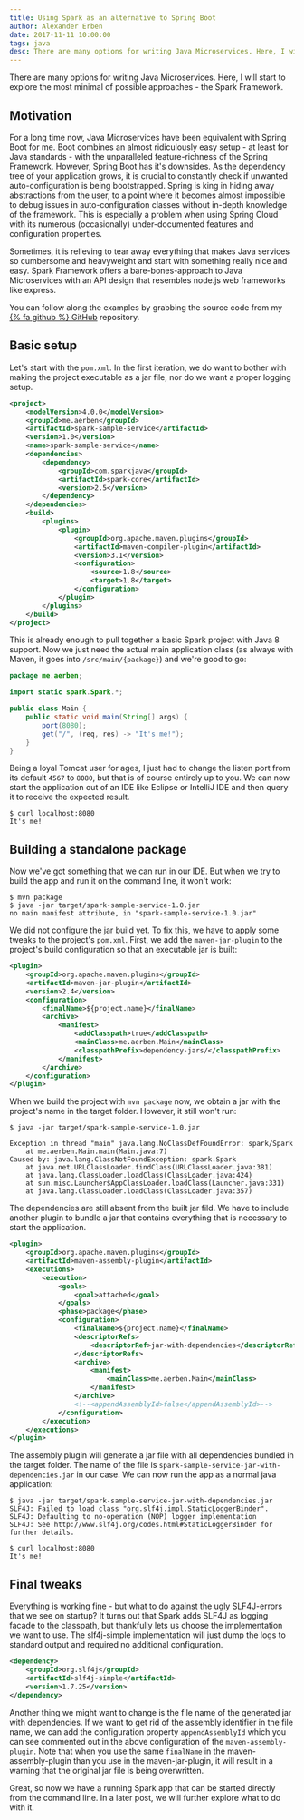 ```yaml
---
title: Using Spark as an alternative to Spring Boot
author: Alexander Erben
date: 2017-11-11 10:00:00
tags: java
desc: There are many options for writing Java Microservices. Here, I will start to explore the most minimal of possible approaches - the Spark Framework.
---
```


There are many options for writing Java Microservices. Here, I will start to explore the most minimal of possible approaches - the Spark Framework.

## Motivation

For a long time now, Java Microservices have been equivalent with Spring Boot for me. Boot combines an almost ridiculously easy setup - at least for Java standards - with the unparalleled feature-richness of the Spring Framework.
However, Spring Boot has it's downsides. As the dependency tree of your application grows, it is crucial to constantly check if unwanted auto-configuration is being bootstrapped. Spring is king in hiding away abstractions from the user, to a point where it becomes almost impossible to debug issues in auto-configuration classes without in-depth knowledge of the framework. This is especially a problem when using Spring Cloud with its numerous (occasionally) under-documented features and configuration properties.

Sometimes, it is relieving to tear away everything that makes Java services so cumbersome and heavyweight and start with something really nice and easy. Spark Framework offers a bare-bones-approach to Java Microservices with an API design that resembles node.js web frameworks like express.

You can follow along the examples by grabbing the source code from my [{% fa github %} GitHub](https://github.com/aerben/aerben.github.io-samples/tree/master/spark-sample-service) repository.

## Basic setup

Let's start with the `pom.xml`. In the first iteration, we do want to bother with making the project executable as a jar file, nor do we want a proper logging setup.

```xml
<project>
    <modelVersion>4.0.0</modelVersion>
    <groupId>me.aerben</groupId>
    <artifactId>spark-sample-service</artifactId>
    <version>1.0</version>
    <name>spark-sample-service</name>
    <dependencies>
        <dependency>
            <groupId>com.sparkjava</groupId>
            <artifactId>spark-core</artifactId>
            <version>2.5</version>
        </dependency>
    </dependencies>
    <build>
        <plugins>
            <plugin>
                <groupId>org.apache.maven.plugins</groupId>
                <artifactId>maven-compiler-plugin</artifactId>
                <version>3.1</version>
                <configuration>
                    <source>1.8</source>
                    <target>1.8</target>
                </configuration>
            </plugin>
        </plugins>
    </build>
</project>
```

This is already enough to pull together a basic Spark project with Java 8 support. Now we just need the actual main application class (as always with Maven, it goes into `/src/main/{package}`) and we're good to go:

```java
package me.aerben;

import static spark.Spark.*;

public class Main {
    public static void main(String[] args) {
        port(8080);
        get("/", (req, res) -> "It's me!");
    }
}

```

Being a loyal Tomcat user for ages, I just had to change the listen port from its default `4567` to `8080`, but that is of course entirely up to you. We can now start the application out of an IDE like Eclipse or IntelliJ IDE and then query it to receive the expected result.

```
$ curl localhost:8080
It's me!
```

## Building a standalone package

Now we've got something that we can run in our IDE. But when we try to build the app and run it on the command line, it won't work:
```
$ mvn package
$ java -jar target/spark-sample-service-1.0.jar
no main manifest attribute, in "spark-sample-service-1.0.jar"
```
We did not configure the jar build yet. To fix this, we have to apply some tweaks to the project's `pom.xml`. First, we add the `maven-jar-plugin` to the project's build configuration so that an executable jar is built:

```xml
<plugin>
    <groupId>org.apache.maven.plugins</groupId>
    <artifactId>maven-jar-plugin</artifactId>
    <version>2.4</version>
    <configuration>
        <finalName>${project.name}</finalName>
        <archive>
            <manifest>
                <addClasspath>true</addClasspath>
                <mainClass>me.aerben.Main</mainClass>
                <classpathPrefix>dependency-jars/</classpathPrefix>
            </manifest>
        </archive>
    </configuration>
</plugin>
```

When we build the project with `mvn package` now, we obtain a jar with the project's name in the target folder.
However, it still won't run:

```
$ java -jar target/spark-sample-service-1.0.jar

Exception in thread "main" java.lang.NoClassDefFoundError: spark/Spark
	at me.aerben.Main.main(Main.java:7)
Caused by: java.lang.ClassNotFoundException: spark.Spark
	at java.net.URLClassLoader.findClass(URLClassLoader.java:381)
	at java.lang.ClassLoader.loadClass(ClassLoader.java:424)
	at sun.misc.Launcher$AppClassLoader.loadClass(Launcher.java:331)
	at java.lang.ClassLoader.loadClass(ClassLoader.java:357)
```

The dependencies are still absent from the built jar fild. We have to include another plugin to bundle a jar that contains everything that is necessary to start the application.


```xml
<plugin>
    <groupId>org.apache.maven.plugins</groupId>
    <artifactId>maven-assembly-plugin</artifactId>
    <executions>
        <execution>
            <goals>
                <goal>attached</goal>
            </goals>
            <phase>package</phase>
            <configuration>
                <finalName>${project.name}</finalName>
                <descriptorRefs>
                    <descriptorRef>jar-with-dependencies</descriptorRef>
                </descriptorRefs>
                <archive>
                    <manifest>
                        <mainClass>me.aerben.Main</mainClass>
                    </manifest>
                </archive>
                <!--<appendAssemblyId>false</appendAssemblyId>-->
            </configuration>
        </execution>
    </executions>
</plugin>
```
The assembly plugin will generate a jar file with all dependencies bundled in the target folder. The name of the file is `spark-sample-service-jar-with-dependencies.jar` in our case.
We can now run the app as a normal java application:

```
$ java -jar target/spark-sample-service-jar-with-dependencies.jar
SLF4J: Failed to load class "org.slf4j.impl.StaticLoggerBinder".
SLF4J: Defaulting to no-operation (NOP) logger implementation
SLF4J: See http://www.slf4j.org/codes.html#StaticLoggerBinder for further details.
```

```
$ curl localhost:8080
It's me!
```

## Final tweaks

Everything is working fine - but what to do against the ugly SLF4J-errors that we see on startup? It turns out that Spark adds SLF4J as logging facade to the classpath, but thankfully lets us choose the implementation we want to use. The slf4j-simple implementation will just dump the logs to standard output and required no additional configuration.

```xml
<dependency>
    <groupId>org.slf4j</groupId>
    <artifactId>slf4j-simple</artifactId>
    <version>1.7.25</version>
</dependency>
```

Another thing we might want to change is the file name of the generated jar with dependencies. If we want to get rid of the assembly identifier in the file name, we can add the configuration property `appendAssemblyId` which you can see commented out in the above configuration of the `maven-assembly-plugin`. Note that when you use the same `finalName` in the maven-assembly-plugin than you use in the maven-jar-plugin, it will result in a warning that the original jar file is being overwritten.

Great, so now we have a running Spark app that can be started directly from the command line. In a later post, we will further explore what to do with it.